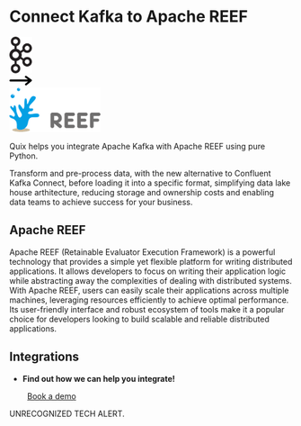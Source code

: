 # Connect Kafka to Apache REEF

<div class="connect-images cards blog-grid-card" markdown>
<div>
<img src="../images/kafka_logo.png" width="40px" />
</div>
<div>
<img src="../images/arrow.svg" width="40px" />
</div>
<div>
<img src="./images/apache-reef_1.jpg" />
</div>
</div>

Quix helps you integrate Apache Kafka with Apache REEF using pure Python.

Transform and pre-process data, with the new alternative to Confluent Kafka Connect, before loading it into a specific format, simplifying data lake house arthitecture, reducing storage and ownership costs and enabling data teams to achieve success for your business.

## Apache REEF

Apache REEF (Retainable Evaluator Execution Framework) is a powerful technology that provides a simple yet flexible platform for writing distributed applications. It allows developers to focus on writing their application logic while abstracting away the complexities of dealing with distributed systems. With Apache REEF, users can easily scale their applications across multiple machines, leveraging resources efficiently to achieve optimal performance. Its user-friendly interface and robust ecosystem of tools make it a popular choice for developers looking to build scalable and reliable distributed applications.

## Integrations

<div class="grid cards" markdown>

- __Find out how we can help you integrate!__

    <a class="md-button md-button--primary" href="https://share.hsforms.com/1iW0TmZzKQMChk0lxd_tGiw4yjw2?__hstc=175542013.2303933fbd746c0ac86d9ccbe9bc9100.1728383268831.1729603416735.1729620918855.31&__hssc=175542013.1.1729620918855&__hsfp=2132701734" target="_blank" style="margin:.5rem;">Book a demo</a>

</div>


UNRECOGNIZED TECH ALERT.

